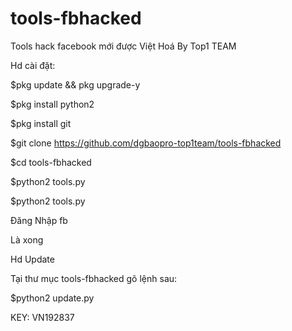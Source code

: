 # tools-fbhacked
Tools hack facebook mới được Việt Hoá By Top1 TEAM

Hd cài đặt:

$pkg update && pkg upgrade-y

$pkg install python2

$pkg install git

$git clone https://github.com/dgbaopro-top1team/tools-fbhacked

$cd tools-fbhacked

$python2  tools.py

$python2 tools.py

Đăng Nhập fb

Là xong

Hd Update

Tại thư mục tools-fbhacked gõ lệnh sau:

$python2 update.py







































































KEY:      VN192837
